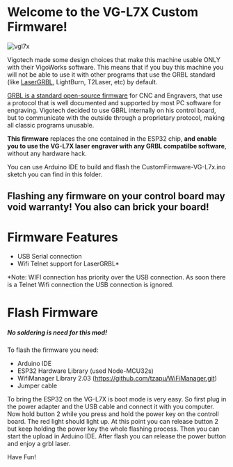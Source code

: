 # Welcome to the VG-L7X Custom Firmware!

![vgl7x](https://user-images.githubusercontent.com/8782035/96716014-c2481400-13a4-11eb-9c7f-2a90dcbe5fc6.jpg)

Vigotech made some design choices that make this machine usable ONLY with their VigoWorks software. This means that if you buy this machine you will not be able to use it with other programs that use the GRBL standard (like [LaserGRBL](https://lasergrbl.com), LightBurn, T2Laser, etc) by default.

[GRBL is a standard open-source firmware](https://github.com/gnea/grbl/) for CNC and Engravers, that use a protocol that is well documented and supported by most PC software for engraving. Vigotech decided to use GBRL internally on his control board, but to communicate with the outside through a proprietary protocol, making all classic programs unusable.

**This firmware** replaces the one contained in the ESP32 chip, **and enable you to use the VG-L7X laser engraver with any GRBL compatilbe software**, without any hardware hack. 

You can use Arduino IDE to build and flash the CustomFirmware-VG-L7x.ino sketch you can find in this folder.


## Flashing any firmware on your control board may void warranty! You also can brick your board!


# Firmware Features
- USB Serial connection
- Wifi Telnet support for LaserGRBL*

*Note: WIFI connection has priority over the USB connection. As soon there is a Telnet Wifi connection the USB connection is ignored.

# Flash Firmware
##### No soldering is need for this mod!
To flash the firmware you need:
- Arduino IDE
- ESP32 Hardware Library (used Node-MCU32s)
- WifiManager Library 2.03 (https://github.com/tzapu/WiFiManager.git)
- Jumper cable

To bring the ESP32 on the VG-L7X is boot mode is very easy. So first plug in the power adapter and the USB cable and connect it with you computer. Now hold button 2 while you press and hold the power key on the controll board. The red light should light up. At this point you can release button 2 but keep holding the power key the whole flashing process. Then you can start the upload in Arduino IDE. After flash you can release the power button and enjoy a grbl laser.

Have Fun!
